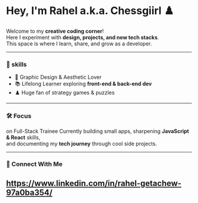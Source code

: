# Hey, I'm Rahel a.k.a. Chessgiirl ♟️

Welcome to my **creative coding corner**!  
Here I experiment with **design,  projects, and new tech stacks**.  
This space is where I learn, share, and grow as a developer.

---

### 🌟 skills  
- 🎨 Graphic Design & Aesthetic Lover  
- 📚 Lifelong Learner exploring **front-end & back-end dev**  
- ♟️ Huge fan of strategy games & puzzles  

---

### 🛠️ Focus
on Full-Stack Trainee
Currently building small apps, sharpening **JavaScript & React** skills,  
and documenting my **tech journey** through cool side projects.  

---

### 📌 Connect With Me  
https://www.linkedin.com/in/rahel-getachew-97a0ba354/
---

